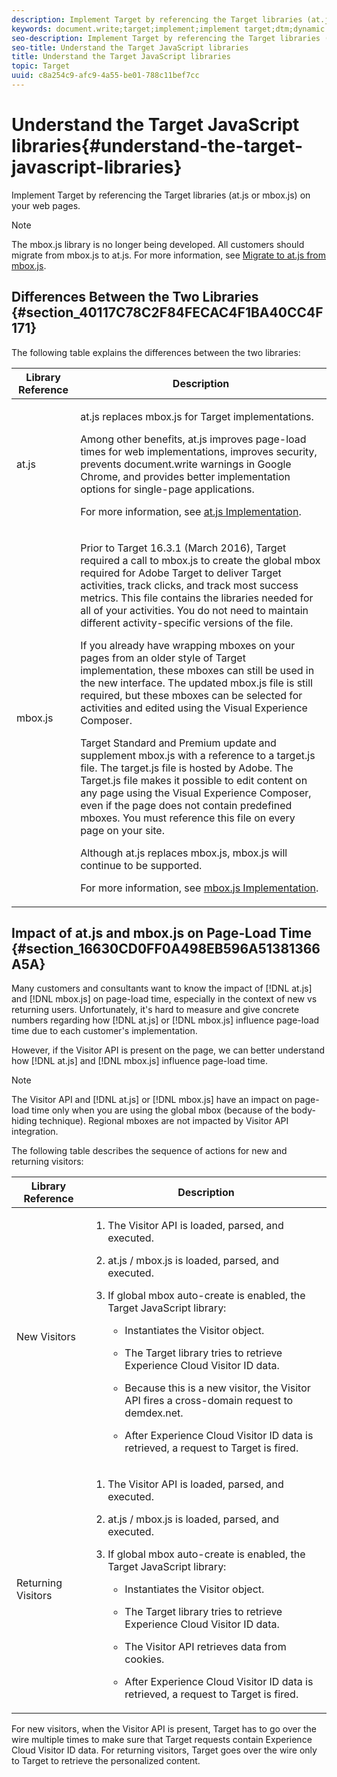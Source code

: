 ```yaml
---
description: Implement Target by referencing the Target libraries (at.js or mbox.js) on your web pages.
keywords: document.write;target;implement;implement target;dtm;dynamic tag management;at.js;mbox.js;target.js;mbox
seo-description: Implement Target by referencing the Target libraries (at.js or mbox.js) on your web pages.
seo-title: Understand the Target JavaScript libraries
title: Understand the Target JavaScript libraries
topic: Target
uuid: c8a254c9-afc9-4a55-be01-788c11bef7cc
---
```


# Understand the Target JavaScript libraries{#understand-the-target-javascript-libraries}

Implement Target by referencing the Target libraries (at.js or mbox.js) on your web pages.

>[!NOTE]
>
>The mbox.js library is no longer being developed. All customers should migrate from mbox.js to at.js. For more information, see [Migrate to at.js from mbox.js](../../c-implementing-target/c-implementing-target-for-client-side-web/t-mbox-download/c-target-atjs-implementation/target-migrate-atjs.md#task_DE55DCE9AC2F49728395665DE1B1E6EA).

## Differences Between the Two Libraries {#section_40117C78C2F84FECAC4F1BA40CC4F171}

The following table explains the differences between the two libraries:

<table id="table_1C35E3E57F604FB986066B039017E4AD"> 
 <thead> 
  <tr> 
   <th colname="col1" class="entry"> Library Reference </th> 
   <th colname="col2" class="entry"> Description </th> 
  </tr>
 </thead>
 <tbody> 
  <tr> 
   <td colname="col1"><span class="filepath"> at.js</span> </td> 
   <td colname="col2"> <p> <span class="filepath"> at.js</span> replaces <span class="filepath"> mbox.js</span> for <span class="keyword"> Target</span> implementations. </p> <p>Among other benefits, <span class="filepath"> at.js</span> improves page-load times for web implementations, improves security, prevents <span class="filepath"> document.write</span> warnings in Google Chrome, and provides better implementation options for single-page applications. </p> <p>For more information, see <a href="../../c-implementing-target/c-implementing-target-for-client-side-web/t-mbox-download/c-target-atjs-implementation/target-atjs-implementation.md#concept_8AC8D169E02944B1A547A0CAD97EAC17" format="dita" scope="local"> at.js Implementation</a>. </p> </td> 
  </tr> 
  <tr> 
   <td colname="col1"><span class="filepath"> mbox.js</span> </td> 
   <td colname="col2"> <p> Prior to Target 16.3.1 (March 2016), <span class="keyword"> Target</span> required a call to <span class="filepath"> mbox.js</span> to create the global mbox required for <span class="keyword"> Adobe Target </span>to deliver <span class="keyword"> Target</span> activities, track clicks, and track most success metrics. This file contains the libraries needed for all of your activities. You do not need to maintain different activity-specific versions of the file. </p> <p> If you already have wrapping mboxes on your pages from an older style of <span class="keyword"> Target </span> implementation, these mboxes can still be used in the new interface. The updated <span class="filepath"> mbox.js</span> file is still required, but these mboxes can be selected for activities and edited using the <span class="wintitle"> Visual Experience Composer</span>. </p> <p><span class="keyword"> Target Standard and Premium</span> update and supplement <span class="filepath"> mbox.js</span> with a reference to a <span class="filepath"> target.js</span> file. The <span class="filepath"> target.js</span> file is hosted by Adobe. The <span class="filepath"> Target.js</span> file makes it possible to edit content on any page using the <span class="wintitle"> Visual Experience Composer</span>, even if the page does not contain predefined mboxes. You must reference this file on every page on your site. </p> <p> Although <span class="filepath"> at.js</span> replaces <span class="filepath"> mbox.js</span>, <span class="filepath"> mbox.js</span> will continue to be supported. </p> <p>For more information, see <a href="../../c-implementing-target/c-implementing-target-for-client-side-web/t-mbox-download/mbox-download.md#task_4EAE26BB84FD4E1D858F411AEDF4B420" format="dita" scope="local"> mbox.js Implementation</a>. </p> </td> 
  </tr> 
 </tbody> 
</table>

## Impact of at.js and mbox.js on Page-Load Time {#section_16630CD0FF0A498EB596A51381366A5A}

Many customers and consultants want to know the impact of [!DNL at.js] and [!DNL mbox.js] on page-load time, especially in the context of new vs returning users. Unfortunately, it's hard to measure and give concrete numbers regarding how [!DNL at.js] or [!DNL mbox.js] influence page-load time due to each customer's implementation.

However, if the Visitor API is present on the page, we can better understand how [!DNL at.js] and [!DNL mbox.js] influence page-load time.

>[!NOTE]
>
>The Visitor API and [!DNL at.js] or [!DNL mbox.js] have an impact on page-load time only when you are using the global mbox (because of the body-hiding technique). Regional mboxes are not impacted by Visitor API integration.

The following table describes the sequence of actions for new and returning visitors:

<table id="table_DFC2E802C56F4089B1018B2569184E8E"> 
 <thead> 
  <tr> 
   <th colname="col1" class="entry"> Library Reference </th> 
   <th colname="col2" class="entry"> Description </th> 
  </tr>
 </thead>
 <tbody> 
  <tr> 
   <td colname="col1"> <p>New Visitors </p> </td> 
   <td colname="col2"> <p> 
     <ol id="ol_68066FE03B404D07AFA5598D39FD742D"> 
      <li id="li_66E61E8B17CF4364A19A25EDC337A8E1"> <p>The Visitor API is loaded, parsed, and executed. </p> </li> 
      <li id="li_44EEA42946504B318FF82F8BFF5D65F4"> <p><span class="filepath"> at.js</span> / <span class="filepath"> mbox.js</span> is loaded, parsed, and executed. </p> </li> 
      <li id="li_F063C1ADDBED4451A2054E18706B6FE6"> <p> If global mbox auto-create is enabled, the Target JavaScript library: </p> 
       <ul id="ul_720E6DFB7F6743029DC77456B4909237"> 
        <li id="li_FA4F2BF98703456683098BB5BDC55FFF"> <p>Instantiates the Visitor object. </p> </li> 
        <li id="li_CAE5248725D14A789520BEEAD1C15FF9"> <p>The Target library tries to retrieve Experience Cloud Visitor ID data. </p> </li> 
        <li id="li_F022B2A075014BA29A2D45300466048E"> <p>Because this is a new visitor, the Visitor API fires a cross-domain request to <span class="filepath"> demdex.net</span>. </p> </li> 
        <li id="li_335B4EAE3E364A28861E04F4FE245A51"> <p>After Experience Cloud Visitor ID data is retrieved, a request to Target is fired. </p> </li> 
       </ul> </li> 
     </ol> </p> </td> 
  </tr> 
  <tr> 
   <td colname="col1"> <p>Returning Visitors </p> </td> 
   <td colname="col2"> <p> 
     <ol id="ol_EC696FABA7204E5389482206496953CB"> 
      <li id="li_AA3C98F64542460B8C3EA092849E2D30"> <p>The Visitor API is loaded, parsed, and executed. </p> </li> 
      <li id="li_BD4D65ED4E9A4FACA14FFB800212174D"> <p><span class="filepath"> at.js</span> / <span class="filepath"> mbox.js</span> is loaded, parsed, and executed. </p> </li> 
      <li id="li_BE8E11A07A60489FA8E002127DD1C71A"> <p> If global mbox auto-create is enabled, the Target JavaScript library: </p> 
       <ul id="ul_136ED98B2D3842649B4A11813D700741"> 
        <li id="li_AE62483E3F5640C481D971DB351CC7BB"> <p>Instantiates the Visitor object. </p> </li> 
        <li id="li_076F00DF192F4C9FB2AACAB8F603D2C3"> <p>The Target library tries to retrieve Experience Cloud Visitor ID data. </p> </li> 
        <li id="li_5370E81BFC3F479D9F995C981BB68D9A"> <p>The Visitor API retrieves data from cookies. </p> </li> 
        <li id="li_A089C9E19C874F7FAA1A7314CC2099C9"> <p>After Experience Cloud Visitor ID data is retrieved, a request to Target is fired. </p> </li> 
       </ul> </li> 
     </ol> </p> </td> 
  </tr> 
 </tbody> 
</table>

For new visitors, when the Visitor API is present, Target has to go over the wire multiple times to make sure that Target requests contain Experience Cloud Visitor ID data. For returning visitors, Target goes over the wire only to Target to retrieve the personalized content. 
